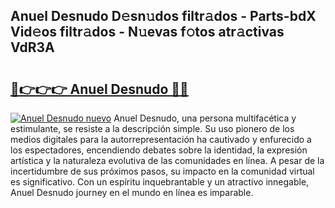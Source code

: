 ## Anuel Desnudo D𝚎sn𝚞dos filtr𝚊dos - Parts-bdX Vid𝚎os filtr𝚊dos - N𝚞evas f𝚘tos atr𝚊ctivas VdR3A

# <h2><a href="http://mbaf50v.tromn.icu/?c=Anuel+Desnudo">🔗👉👉👉 Anuel Desnudo 🔗🔗</a></h2>

[![Anuel Desnudo nuevo](https://i.imgur.com/pEAQMta.gif)](http://mbaf50v.tromn.icu/?c=Anuel+Desnudo)
Anuel Desnudo, una persona multifacética y estimulante, se resiste a la descripción simple. Su uso pionero de los medios digitales para la autorrepresentación ha cautivado y enfurecido a los espectadores, encendiendo debates sobre la identidad, la expresión artística y la naturaleza evolutiva de las comunidades en línea. A pesar de la incertidumbre de sus próximos pasos, su impacto en la comunidad virtual es significativo. Con un espíritu inquebrantable y un atractivo innegable, Anuel Desnudo journey en el mundo en línea es imparable.
